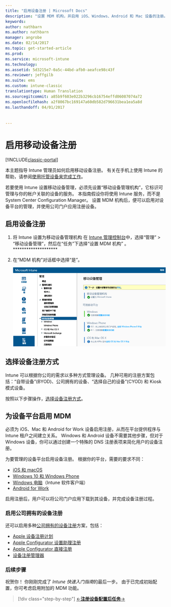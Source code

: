 ```yaml
---
title: "启用设备注册 | Microsoft Docs"
description: "设置 MDM 机构，并启用 iOS、Windows、Android 和 Mac 设备的注册。"
keywords: 
author: nathbarn
ms.author: nathbarn
manager: angrobe
ms.date: 02/14/2017
ms.topic: get-started-article
ms.prod: 
ms.service: microsoft-intune
ms.technology: 
ms.assetid: 5d3215e7-0a5c-44bd-afb0-aeafce98c43f
ms.reviewer: jeffgilb
ms.suite: ems
ms.custom: intune-classic
translationtype: Human Translation
ms.sourcegitcommit: a85b9f603e022b3296cb16754effd06087074a72
ms.openlocfilehash: a2f8067bc169147a60db582d796631bea1ea5a8d
ms.lasthandoff: 04/01/2017


---
```


# <a name="enable-enrollment-for-mobile-devices"></a>启用移动设备注册

[!INCLUDE[classic-portal](../includes/classic-portal.md)]

本主题指导 Intune 管理员如何启用移动设备注册。 有关在手机上使用 Intune 的帮助，请参阅[使用托管设备来完成工作](https://docs.microsoft.com/intune/enduser/company-portal-frequently-asked-questions)。

若要使用 Intune 设置移动设备管理，必须先设置“移动设备管理机构”，它标识可管理与你的帐户关联的设备的服务。 本指南假设你将使用 Intune 服务，而不是 System Center Configuration Manager。 设置 MDM 机构后，便可以启用对设备平台的管理，并使用公司门户应用注册设备。

## <a name="enable-device-enrollment"></a>启用设备注册

1. 将 Intune 设置为移动设备管理机构
    在 [Intune 管理控制台](https://manage.microsoft.com/)中，选择“管理”  >  “移动设备管理”，然后在“任务”下选择“设置 MDM 机构” 。********************  

2. 在“MDM 机构”对话框中选择“是”。

    ![管理控制台。 设置 mdm 到 Intune](./media/mdmAuthority.png)

## <a name="choose-how-to-enroll-devices"></a>选择设备注册方式

Intune 可以根据你公司的需求以多种方式管理设备。 几种可用的注册方案包括：“自带设备”(BYOD)、公司拥有的设备、“选择自己的设备”(CYOD) 和 Kiosk 模式设备。

按照以下步骤操作，[选择设备注册方式](choose-how-to-enroll-devices1.md)。

## <a name="enable-mdm-for-your-device-platform"></a>为设备平台启用 MDM
必须为 iOS、Mac 和 Android for Work 设备启用注册，从而在平台提供程序与 Intune 租户之间建立关系。 Windows 和 Android 设备不需要其他步骤，但对于 Windows 设备，你可以通过创建一个特殊的 DNS 注册表项来简化用户的设备注册。

为要管理的设备平台启用设备注册。 根据你的平台，需要的要求不同：

- [iOS 和 macOS](https://docs.microsoft.com/intune/deploy-use/set-up-ios-and-mac-management-with-microsoft-intune)
- [Windows 10 和 Windows Phone](https://docs.microsoft.com/intune/deploy-use/set-up-windows-device-management-with-microsoft-intune)
- [Windows 电脑](https://docs.microsoft.com/intune/deploy-use/manage-windows-pcs-with-microsoft-intune)（Intune 软件客户端）
- [Android for Work](https://docs.microsoft.com/intune/deploy-use/set-up-android-for-work)

启用注册后，用户可以将公司门户应用下载到其设备，并完成设备注册过程。

### <a name="enable-company-owned-device-enrollment"></a>启用公司拥有的设备注册
还可以启用多种[公司拥有的设备注册](https://docs.microsoft.com/intune/deploy-use/manage-corporate-owned-devices)方案，包括：
- [Apple 设备注册计划](https://docs.microsoft.com/intune/deploy-use/ios-device-enrollment-program-in-microsoft-intune)
- [Apple Configurator 设置助理注册](https://docs.microsoft.com/intune/deploy-use/ios-setup-assistant-enrollment-in-microsoft-intune)
- [Apple Configurator 直接注册](https://docs.microsoft.com/intune/deploy-use/ios-direct-enrollment-in-microsoft-intune)
- [设备注册管理器](https://docs.microsoft.com/intune/deploy-use/enroll-corporate-owned-devices-with-the-device-enrollment-manager-in-microsoft-intune)

### <a name="next-steps"></a>后续步骤
祝贺你！ 你刚刚完成了 *Intune 快速入门指南*的最后一步。 由于已完成初始配置，你可考虑启用附加的 MDM 功能。

>[!div class="step-by-step"]
>[&larr;**注册设备**](.\start-with-a-paid-subscription-to-microsoft-intune-step-8.md)[**配置后任务**&rarr;](.\post-configuration-tasks.md)  

